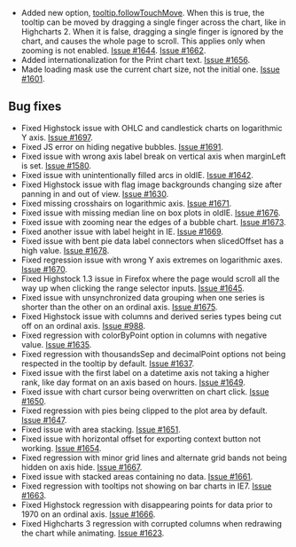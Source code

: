 - Added new option, [tooltip.followTouchMove](http://api.highcharts.com#tooltip.followTouchMove). When this is true, the tooltip can be moved by dragging a single finger across the chart, like in Highcharts 2. When it is false, dragging a single finger is ignored by the chart, and causes the whole page to scroll. This applies only when zooming is not enabled. [Issue #1644](https://github.com/highslide-software/highcharts.com/issues/1644). [Issue #1662](https://github.com/highslide-software/highcharts.com/issues/1662).
- Added internationalization for the Print chart text. [Issue #1656](https://github.com/highslide-software/highcharts.com/issues/1656).
- Made loading mask use the current chart size, not the initial one. [Issue #1601](https://github.com/highslide-software/highcharts.com/issues/1601).
## Bug fixes 
- Fixed Highstock issue with OHLC and candlestick charts on logarithmic Y axis. [Issue #1697](https://github.com/highslide-software/highcharts.com/issues/1697).
- Fixed JS error on hiding negative bubbles. [Issue #1691](https://github.com/highslide-software/highcharts.com/issues/1691).
- Fixed issue with wrong axis label break on vertical axis when marginLeft is set. [Issue #1580](https://github.com/highslide-software/highcharts.com/issues/1580).
- Fixed issue with unintentionally filled arcs in oldIE. [Issue #1642](https://github.com/highslide-software/highcharts.com/issues/1642).
- Fixed Highstock issue with flag image backgrounds changing size after panning in and out of view. [Issue #1630](https://github.com/highslide-software/highcharts.com/issues/1630).
- Fixed missing crosshairs on logarithmic axis. [Issue #1671](https://github.com/highslide-software/highcharts.com/issues/1671).
- Fixed issue with missing median line on box plots in oldIE. [Issue #1676](https://github.com/highslide-software/highcharts.com/issues/1676).
- Fixed issue with zooming near the edges of a bubble chart. [Issue #1673](https://github.com/highslide-software/highcharts.com/issues/1673).
- Fixed another issue with label height in IE. [Issue #1669](https://github.com/highslide-software/highcharts.com/issues/1669).
- Fixed issue with bent pie data label connectors when slicedOffset has a high value. [Issue #1678](https://github.com/highslide-software/highcharts.com/issues/1678).
- Fixed regression issue with wrong Y axis extremes on logarithmic axes. [Issue #1670](https://github.com/highslide-software/highcharts.com/issues/1670).
- Fixed Highstock 1.3 issue in Firefox where the page would scroll all the way up when clicking the range selector inputs. [Issue #1645](https://github.com/highslide-software/highcharts.com/issues/1645).
- Fixed issue with unsynchronized data grouping when one series is shorter than the other on an ordinal axis. [Issue #1675](https://github.com/highslide-software/highcharts.com/issues/1675).
- Fixed Highstock issue with columns and derived series types being cut off on an ordinal axis. [Issue #988](https://github.com/highslide-software/highcharts.com/issues/988).
- Fixed regression with colorByPoint option in columns with negative value. [Issue #1635](https://github.com/highslide-software/highcharts.com/issues/1635).
- Fixed regression with thousandsSep and decimalPoint options not being respected in the tooltip by default. [Issue #1637](https://github.com/highslide-software/highcharts.com/issues/1637).
- Fixed issue with the first label on a datetime axis not taking a higher rank, like day format on an axis based on hours. [Issue #1649](https://github.com/highslide-software/highcharts.com/issues/1649).
- Fixed issue with chart cursor being overwritten on chart click. [Issue #1650](https://github.com/highslide-software/highcharts.com/issues/1650).
- Fixed regression with pies being clipped to the plot area by default. [Issue #1647](https://github.com/highslide-software/highcharts.com/issues/1647).
- Fixed issue with area stacking. [Issue #1651](https://github.com/highslide-software/highcharts.com/issues/1651).
- Fixed issue with horizontal offset for exporting context button not working. [Issue #1654](https://github.com/highslide-software/highcharts.com/issues/1654).
- Fixed regression with minor grid lines and alternate grid bands not being hidden on axis hide. [Issue #1667](https://github.com/highslide-software/highcharts.com/issues/1667).
- Fixed issue with stacked areas containing no data. [Issue #1661](https://github.com/highslide-software/highcharts.com/issues/1661).
- Fixed regression with tooltips not showing on bar charts in IE7. [Issue #1663](https://github.com/highslide-software/highcharts.com/issues/1663).
- Fixed Highstock regression with disappearing points for data prior to 1970 on an ordinal axis. [Issue #1666](https://github.com/highslide-software/highcharts.com/issues/1666).
- Fixed Highcharts 3 regression with corrupted columns when redrawing the chart while animating. [Issue #1623](https://github.com/highslide-software/highcharts.com/issues/1623).
